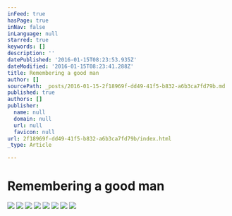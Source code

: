 ```yaml
---
inFeed: true
hasPage: true
inNav: false
inLanguage: null
starred: true
keywords: []
description: ''
datePublished: '2016-01-15T08:23:53.935Z'
dateModified: '2016-01-15T08:23:41.288Z'
title: Remembering a good man
author: []
sourcePath: _posts/2016-01-15-2f18969f-dd49-41f5-b832-a6b3ca7fd79b.md
published: true
authors: []
publisher:
  name: null
  domain: null
  url: null
  favicon: null
url: 2f18969f-dd49-41f5-b832-a6b3ca7fd79b/index.html
_type: Article

---
```

# Remembering a good man
![](https://the-grid-user-content.s3-us-west-2.amazonaws.com/827734f3-80a0-4091-b6e1-0bce50881b12.jpg)
![](https://the-grid-user-content.s3-us-west-2.amazonaws.com/87cf508d-e258-4a7d-bef0-85f466db4a19.jpg)
![](https://the-grid-user-content.s3-us-west-2.amazonaws.com/a8ac539e-8b8c-4a0a-924c-c5d0be46ac49.jpg)
![](https://the-grid-user-content.s3-us-west-2.amazonaws.com/c5a6484b-036d-4f58-836b-1b823b8cb536.jpg)
![](https://the-grid-user-content.s3-us-west-2.amazonaws.com/1451b202-03e7-443a-a4b2-5c06264a2da6.jpg)
![](https://the-grid-user-content.s3-us-west-2.amazonaws.com/2631f9dd-325e-46fe-8ab4-552db059c392.jpg)
![](https://the-grid-user-content.s3-us-west-2.amazonaws.com/83530ca8-a3a4-4364-8f2e-c1b594963647.jpg)
![](https://the-grid-user-content.s3-us-west-2.amazonaws.com/92d975c6-19f8-40c9-9035-1f604fd9e0a2.jpg)